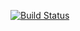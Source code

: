[![Build Status](https://travis-ci.com/Sibonisiwe/bootcamp-terminal-tests.svg?branch=master)](https://travis-ci.com/Sibonisiwe/bootcamp-terminal-tests)